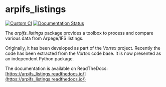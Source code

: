 # arpifs_listings

[![Custom CI](https://github.com/UMR-CNRM/arpifs_listings/actions/workflows/lint_test_and_doc.yml/badge.svg)](https://github.com/UMR-CNRM/arpifs_listings/actions/workflows/lint_test_and_doc.yml)
[![Documentation Status](https://readthedocs.org/projects/arpifs_listings/badge/?version=latest)](https://arpifs_listings.readthedocs.io/en/latest/?badge=latest)

The *arpifs_listings* package provides a toolbox to process and compare
various data from Arpege/IFS listings.

Originally, it has been developed as part of the *Vortex* project. Recently
the  code has been extracted from the *Vortex* code base. It is now presented
as an independent Python package.

The documentation is available on ReadTheDocs: [https://arpifs_listings.readthedocs.io/](https://arpifs_listings.readthedocs.io/)
